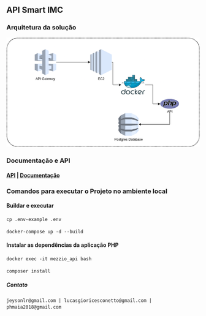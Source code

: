 ## API Smart IMC

### Arquitetura da solução

![Fluxograma simples](./data/arquitetura.png)

### Documentação e API
#### [API](https://kpj3vt8zf2.execute-api.sa-east-1.amazonaws.com/) |  [Documentação](https://documenter.getpostman.com/view/5059639/2s8YzZPJxB)


### Comandos para executar o Projeto no ambiente local

#### Buildar e executar
```
cp .env-example .env

docker-compose up -d --build
```

#### Instalar as dependências da aplicação PHP
```
docker exec -it mezzio_api bash

composer install
```

##### Contato
``
jeysonlr@gmail.com | lucasgioricesconetto@gmail.com | phmaia2018@gmail.com
``
